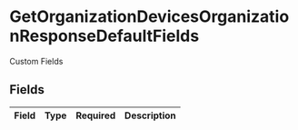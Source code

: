 # GetOrganizationDevicesOrganizationResponseDefaultFields

Custom Fields


## Fields

| Field       | Type        | Required    | Description |
| ----------- | ----------- | ----------- | ----------- |